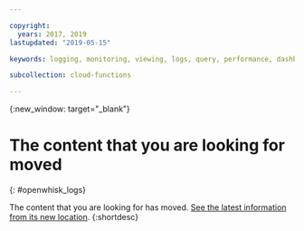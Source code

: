 ```yaml
---

copyright:
  years: 2017, 2019
lastupdated: "2019-05-15"

keywords: logging, monitoring, viewing, logs, query, performance, dashboard, metrics, health

subcollection: cloud-functions

---
```


{:new_window: target="_blank"}
# The content that you are looking for moved
{: #openwhisk_logs}

The content that you are looking for has moved. [See the latest information from its new location](/docs/openwhisk?topic=cloud-functions-logs).
{:shortdesc}
